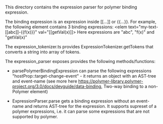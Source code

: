 This directory contains the expression parser for polymer binding expression.

The binding expression is an expression inside [[...]] or {{...}}.
For example, the following element contains 3 binding expressions:
<elem text="my-text-[[abc]]-{{f(x)}}" val="[[getVal(x)]]>
Here expressions are "abc", "f(x)" and "getVal(x)" 

The expression_tokenizer.ts provides ExpressionTokenizer.getTokens that
converts a string into array of tokens.

The expression_parser exposes provides the following methods/functions:

* parsePolymerBindingExpression can parse the following expressions
"hostProp::target-change-event" - it returns an object with an AST-tree and
event-name (see more here
https://polymer-library.polymer-project.org/3.0/docs/devguide/data-binding,
Two-way binding to a non-Polymer element)

* ExpressionParser.parse gets a binding expression without an event-name and
returns AST-tree for the expression.
It supports supreset of a polymer expressions, i.e. it can parse
some expressions that are not supported by polymer.

